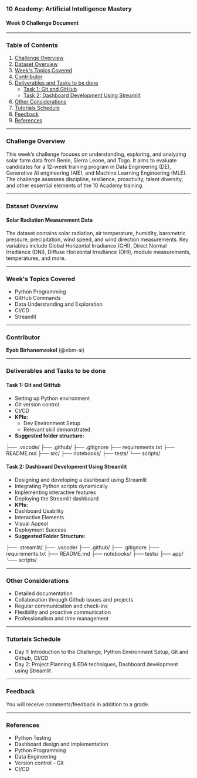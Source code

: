 ### 10 Academy: Artificial Intelligence Mastery

#### Week 0 Challenge Document
---

### Table of Contents
1. [Challenge Overview](#challenge-overview)
2. [Dataset Overview](#dataset-overview)
3. [Week's Topics Covered](#weeks-topics-covered)
4. [Contributor](#contributor)
5. [Deliverables and Tasks to be done](#deliverables-and-tasks-to-be-done)
    - [Task 1: Git and GitHub](#task-1-git-and-github)
    - [Task 2: Dashboard Development Using Streamlit](#task-2-dashboard-development-using-streamlit)
6. [Other Considerations](#other-considerations)
7. [Tutorials Schedule](#tutorials-schedule)
8. [Feedback](#feedback)
9. [References](#references)

---

### Challenge Overview
This week’s challenge focuses on understanding, exploring, and analyzing solar farm data from Benin, Sierra Leone, and Togo. It aims to evaluate candidates for a 12-week training program in Data Engineering (DE), Generative AI engineering (AIE), and Machine Learning Engineering (MLE). The challenge assesses discipline, resilience, proactivity, talent diversity, and other essential elements of the 10 Academy training.

---

### Dataset Overview
#### Solar Radiation Measurement Data
The dataset contains solar radiation, air temperature, humidity, barometric pressure, precipitation, wind speed, and wind direction measurements. Key variables include Global Horizontal Irradiance (GHI), Direct Normal Irradiance (DNI), Diffuse Horizontal Irradiance (DHI), module measurements, temperatures, and more.

---

### Week's Topics Covered
- Python Programming
- GitHub Commands
- Data Understanding and Exploration
- CI/CD
- Streamlit

---

### Contributor
**Eyob Birhanemeskel** (@ebm-ai)

---

### Deliverables and Tasks to be done

#### Task 1: Git and GitHub
- Setting up Python environment
- Git version control
- CI/CD
- **KPIs:**
  - Dev Environment Setup
  - Relevant skill demonstrated
- **Suggested folder structure:**

├── .vscode/
├── .github/
├── .gitignore
├── requirements.txt
├── README.md
├── src/
├── notebooks/
├── tests/
└── scripts/


#### Task 2: Dashboard Development Using Streamlit
- Designing and developing a dashboard using Streamlit
- Integrating Python scripts dynamically
- Implementing interactive features
- Deploying the Streamlit dashboard
- **KPIs:**
- Dashboard Usability
- Interactive Elements
- Visual Appeal
- Deployment Success
- **Suggested Folder Structure:**

├── .streamlit/
├── .vscode/
├── .github/
├── .gitignore
├── requirements.txt
├── README.md
├── notebooks/
├── tests/
├── app/
└── scripts/


---

### Other Considerations
- Detailed documentation
- Collaboration through Github issues and projects
- Regular communication and check-ins
- Flexibility and proactive communication
- Professionalism and time management

---

### Tutorials Schedule
- Day 1: Introduction to the Challenge, Python Environment Setup, Git and Github, CI/CD
- Day 2: Project Planning & EDA techniques, Dashboard development using Streamlit

---

### Feedback
You will receive comments/feedback in addition to a grade.

---

### References
- Python Testing
- Dashboard design and implementation
- Python Programming
- Data Engineering
- Version control – Git
- CI/CD

